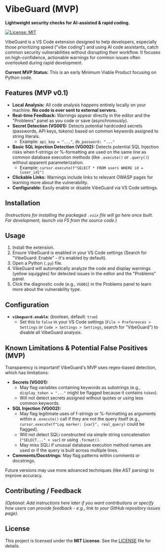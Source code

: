 # VibeGuard (MVP)

**Lightweight security checks for AI-assisted & rapid coding.**

[![License: MIT](https://img.shields.io/badge/License-MIT-yellow.svg)](https://opensource.org/licenses/MIT)

VibeGuard is a VS Code extension designed to help developers, especially those prioritizing speed ("vibe coding") and using AI code assistants, catch common security vulnerabilities without disrupting their workflow. It focuses on high-confidence, actionable warnings for common issues often overlooked during rapid development.

**Current MVP Status:** This is an early Minimum Viable Product focusing on Python code.

## Features (MVP v0.1)

- **Local Analysis:** All code analysis happens entirely locally on your machine. **No code is ever sent to external servers.**
- **Real-time Feedback:** Warnings appear directly in the editor and the "Problems" panel as you code or save (asynchronously).
- **Secret Detection (VG001):** Detects potential hardcoded secrets (passwords, API keys, tokens) based on common keywords assigned to string literals.
  - Example: `api_key = "..."`, `db_password: "..."`
- **Basic SQL Injection Detection (VG002):** Detects potential SQL Injection risks when f-strings or %-formatting are used on the same line as common database execution methods (like `.execute()` or `.query()`) without apparent parameterization.
  - Example: `cursor.execute(f"SELECT * FROM users WHERE id = {user_id}")`
- **Clickable Links:** Warnings include links to relevant OWASP pages for learning more about the vulnerability.
- **Configurable:** Easily enable or disable VibeGuard via VS Code settings.

## Installation

_(Instructions for installing the packaged `.vsix` file will go here once built. For development, launch via F5 from the source code.)_

<!--
Example for later:
1. Download the latest `.vsix` file from the [Releases](<link-to-your-releases-page>).
2. Open VS Code.
3. Go to the Extensions view (`Ctrl+Shift+X` or `Cmd+Shift+X`).
4. Click the `...` menu in the top-right corner.
5. Select "Install from VSIX..." and choose the downloaded file.
-->

## Usage

1.  Install the extension.
2.  Ensure VibeGuard is enabled in your VS Code settings (Search for "VibeGuard: Enable" - it's enabled by default).
3.  Open a Python (`.py`) file.
4.  VibeGuard will automatically analyze the code and display warnings (yellow squiggles) for detected issues in the editor and the "Problems" panel.
5.  Click the diagnostic code (e.g., `VG001`) in the Problems panel to learn more about the vulnerability type.

## Configuration

- **`vibeguard.enable`**: (boolean, default: `true`)
  - Set this to `false` in your VS Code settings (`File > Preferences > Settings` or `Code > Settings > Settings`, search for "VibeGuard") to disable all VibeGuard analysis.

## Known Limitations & Potential False Positives (MVP)

Transparency is important! VibeGuard's MVP uses regex-based detection, which has limitations:

- **Secrets (VG001):**
  - May flag variables containing keywords as substrings (e.g., `display_token = "..."` might be flagged because it contains `token`).
  - Will not detect secrets assigned without quotes or using less common keywords.
- **SQL Injection (VG002):**
  - May flag legitimate uses of f-strings or %-formatting as arguments within a `.execute()` call if they are not the query itself (e.g., `cursor.execute(f"Log marker: {var}", real_query)` could be flagged).
  - Will not detect SQLi constructed via simple string concatenation (`"SELECT..." + var`) or using `.format()`.
  - May miss SQLi if unusual database execution method names are used or if the query is built across multiple lines.
- **Comments/Docstrings:** May flag patterns within comments or docstrings.

Future versions may use more advanced techniques (like AST parsing) to improve accuracy.

## Contributing / Feedback

_(Optional: Add instructions here later if you want contributions or specify how users can provide feedback - e.g., link to your GitHub repository issues page)._

## License

This project is licensed under the **MIT License**. See the [LICENSE](LICENSE) file for details. <!-- Create a LICENSE file with MIT text -->

